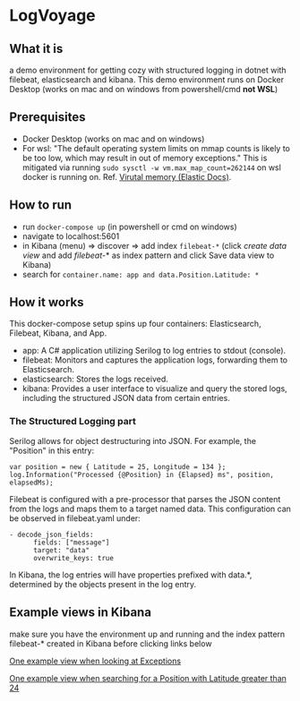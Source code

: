 # LogVoyage
## What it is
a demo environment for getting cozy with structured logging in dotnet with filebeat, elasticsearch and kibana. This demo environment runs on Docker Desktop (works on mac and on windows from powershell/cmd **not WSL**)

## Prerequisites
* Docker Desktop (works on mac and on windows)
* For wsl: "The default operating system limits on mmap counts is likely to be too low, which may result in out of memory exceptions." This is mitigated via running ```sudo sysctl -w vm.max_map_count=262144``` on wsl docker is running on. Ref. [Virutal memory (Elastic Docs)](https://www.elastic.co/guide/en/elasticsearch/reference/current/vm-max-map-count.html).

## How to run

* run ```docker-compose up``` (in powershell or cmd on windows)
* navigate to localhost:5601
* in Kibana (menu) => discover => add index ```filebeat-*```  (click *create data view* and add *filebeat-** as index pattern and click Save data view to Kibana) 
* search for ```container.name: app and data.Position.Latitude: *```

## How it works

This docker-compose setup spins up four containers: Elasticsearch, Filebeat, Kibana, and App.

* app: A C# application utilizing Serilog to log entries to stdout (console).
* filebeat: Monitors and captures the application logs, forwarding them to Elasticsearch.
* elasticsearch: Stores the logs received.
* kibana: Provides a user interface to visualize and query the stored logs, including the structured JSON data from certain entries.

### The Structured Logging part 

Serilog allows for object destructuring into JSON. For example, the "Position" in this entry: 
```
var position = new { Latitude = 25, Longitude = 134 };
log.Information("Processed {@Position} in {Elapsed} ms", position, elapsedMs);
```
Filebeat is configured with a pre-processor that parses the JSON content from the logs and maps them to a target named data. This configuration can be observed in filebeat.yaml under:
```
- decode_json_fields:
      fields: ["message"]
      target: "data"
      overwrite_keys: true
```

In Kibana, the log entries will have properties prefixed with data.*, determined by the objects present in the log entry.


## Example views in Kibana
make sure you have the environment up and running and the index pattern filebeat-* created in Kibana before clicking links below

[One example view when looking at Exceptions](http://localhost:5601/app/discover#/?_g=(filters:!(),refreshInterval:(pause:!f,value:5000),time:(from:now-1d,to:now))&_a=(columns:!('data.@m','data.@l','data.@x'),filters:!(),grid:(columns:(aws.cloudwatch.message:(width:293))),index:'7bb7b3c7-7e36-4d7a-9241-3246d4e866f9',interval:auto,query:(language:kuery,query:'data.@l:%20Error'),sort:!(!('@timestamp',desc))))

[One example view when searching for a Position with Latitude greater than 24](http://localhost:5601/app/discover#/?_g=(filters:!(),refreshInterval:(pause:!f,value:5000),time:(from:now-1d,to:now))&_a=(columns:!('data.@m',data.Position.Latitude),filters:!(),grid:(columns:(aws.cloudwatch.message:(width:293))),index:'7bb7b3c7-7e36-4d7a-9241-3246d4e866f9',interval:auto,query:(language:kuery,query:'container.name:%20app%20and%20data.Position.Latitude%20%3E%2024'),sort:!(!('@timestamp',desc))))